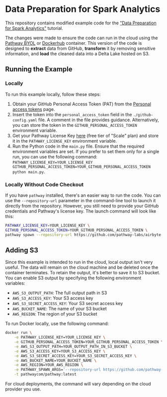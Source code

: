 # Data Preparation for Spark Analytics

This repository contains modified example code for the ["Data Preparation for Spark Analytics"](https://pathway.com/developers/templates/delta_lake_etl) tutorial.

The changes were made to ensure the code can run in the cloud using the [Pathway BYOL](https://aws.amazon.com/marketplace/pp/prodview-qijbgoyohele4) or [Dockerhub](https://hub.docker.com/r/pathwaycom/pathway) container. This version of the code is designed to **extract** data from GitHub, **transform** it by removing sensitive information, and **load** the cleaned data into a Delta Lake hosted on S3.

## Running the Example

### Locally

To run this example locally, follow these steps:

1. Obtain your GitHub Personal Access Token (PAT) from the [Personal access tokens](https://github.com/settings/tokens) page.
2. Insert the token into the `personal_access_token` field in the `./github-config.yaml` file. A comment in the file provides guidance. Alternatively, you can store the token in the `GITHUB_PERSONAL_ACCESS_TOKEN` environment variable.
3. Get your Pathway License Key [here](https://pathway.com/features) (free tier of "Scale" plan) and store it in the `PATHWAY_LICENSE_KEY` environment variable.
4. Run the Python code in the `main.py` file. Ensure that the required environment variables are set. If you prefer to set them only for a single run, you can use the following command: `PATHWAY_LICENSE_KEY=YOUR_LICENSE_KEY GITHUB_PERSONAL_ACCESS_TOKEN=YOUR_GITHUB_PERSONAL_ACCESS_TOKEN python main.py`.

### Locally Without Code Checkout

If you have `pathway` installed, there's an easier way to run the code. You can use the `--repository-url` parameter in the command-line tool to launch it directly from the repository. However, you still need to provide your GitHub credentials and Pathway's license key. The launch command will look like this:

```bash
PATHWAY_LICENSE_KEY=YOUR_LICENSE_KEY \
GITHUB_PERSONAL_ACCESS_TOKEN=YOUR_GITHUB_PERSONAL_ACCESS_TOKEN \
pathway spawn --repository-url https://github.com/pathway-labs/airbyte-to-deltalake python main.py
```

## Adding S3

Since this example is intended to run in the cloud, local output isn't very useful. The data will remain on the cloud machine and be deleted once the container terminates. To retain the output, it's better to save it to S3 bucket. You can enable S3 output by specifying the following environment variables:

* `AWS_S3_OUTPUT_PATH`: The full output path in S3
* `AWS_S3_ACCESS_KEY`: Your S3 access key
* `AWS_S3_SECRET_ACCESS_KEY`: Your S3 secret access key
* `AWS_BUCKET_NAME`: The name of your S3 bucket
* `AWS_REGION`: The region of your S3 bucket

To run Docker locally, use the following command:

```bash
docker run \
    -e PATHWAY_LICENSE_KEY=YOUR_LICENSE_KEY \
    -e GITHUB_PERSONAL_ACCESS_TOKEN=YOUR_GITHUB_PERSONAL_ACCESS_TOKEN \
    -e AWS_S3_OUTPUT_PATH=YOUR_OUTPUT_PATH_IN_S3_BUCKET \
    -e AWS_S3_ACCESS_KEY=YOUR_S3_ACCESS_KEY \
    -e AWS_S3_SECRET_ACCESS_KEY=YOUR_S3_SECRET_ACCESS_KEY \
    -e AWS_BUCKET_NAME=YOUR_BUCKET_NAME \
    -e AWS_REGION=YOUR_AWS_REGION \
    -e PATHWAY_SPAWN_ARGS='--repository-url https://github.com/pathway-labs/airbyte-to-deltalake python main.py' \
    -t pathwaycom/pathway:latest
```

For cloud deployments, the command will vary depending on the cloud provider you use.
